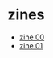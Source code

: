 # zines

* [zine 00](https://github.com/thequietlife/zines/blob/da71f845ce2445f33b79954a062eba7c4f00e1b3/images/zine%2000.jpeg)
* [zine 01](https://github.com/thequietlife/zines/blob/da71f845ce2445f33b79954a062eba7c4f00e1b3/images/zine%20issue%2001.png)
